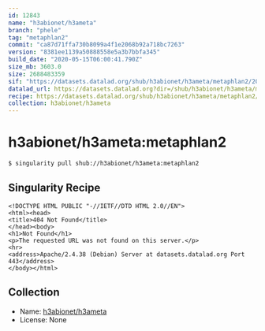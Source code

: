 ```yaml
---
id: 12843
name: "h3abionet/h3ameta"
branch: "phele"
tag: "metaphlan2"
commit: "ca87d71ffa730b8099a4f1e2068b92a718bc7263"
version: "8381ee1139a50888558e5a3b7bbfa345"
build_date: "2020-05-15T06:00:41.790Z"
size_mb: 3603.0
size: 2688483359
sif: "https://datasets.datalad.org/shub/h3abionet/h3ameta/metaphlan2/2020-05-15-ca87d71f-8381ee11/8381ee1139a50888558e5a3b7bbfa345.sif"
datalad_url: https://datasets.datalad.org?dir=/shub/h3abionet/h3ameta/metaphlan2/2020-05-15-ca87d71f-8381ee11/
recipe: https://datasets.datalad.org/shub/h3abionet/h3ameta/metaphlan2/2020-05-15-ca87d71f-8381ee11/Singularity
collection: h3abionet/h3ameta
---
```


# h3abionet/h3ameta:metaphlan2

```bash
$ singularity pull shub://h3abionet/h3ameta:metaphlan2
```

## Singularity Recipe

```singularity
<!DOCTYPE HTML PUBLIC "-//IETF//DTD HTML 2.0//EN">
<html><head>
<title>404 Not Found</title>
</head><body>
<h1>Not Found</h1>
<p>The requested URL was not found on this server.</p>
<hr>
<address>Apache/2.4.38 (Debian) Server at datasets.datalad.org Port 443</address>
</body></html>
```

## Collection

 - Name: [h3abionet/h3ameta](https://github.com/h3abionet/h3ameta)
 - License: None

